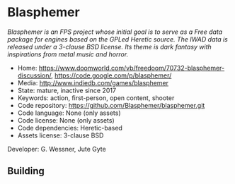 # Blasphemer

_Blasphemer is an FPS project whose initial goal is to serve as a Free data package for engines based on the GPLed Heretic source. The IWAD data is released under a 3-clause BSD license. Its theme is dark fantasy with inspirations from metal music and horror._

- Home: https://www.doomworld.com/vb/freedoom/70732-blasphemer-discussion/, https://code.google.com/p/blasphemer/
- Media: http://www.indiedb.com/games/blasphemer
- State: mature, inactive since 2017
- Keywords: action, first-person, open content, shooter
- Code repository: https://github.com/Blasphemer/blasphemer.git
- Code language: None (only assets)
- Code license: None (only assets)
- Code dependencies: Heretic-based
- Assets license: 3-clause BSD

Developer: G. Wessner, Jute Gyte

## Building
